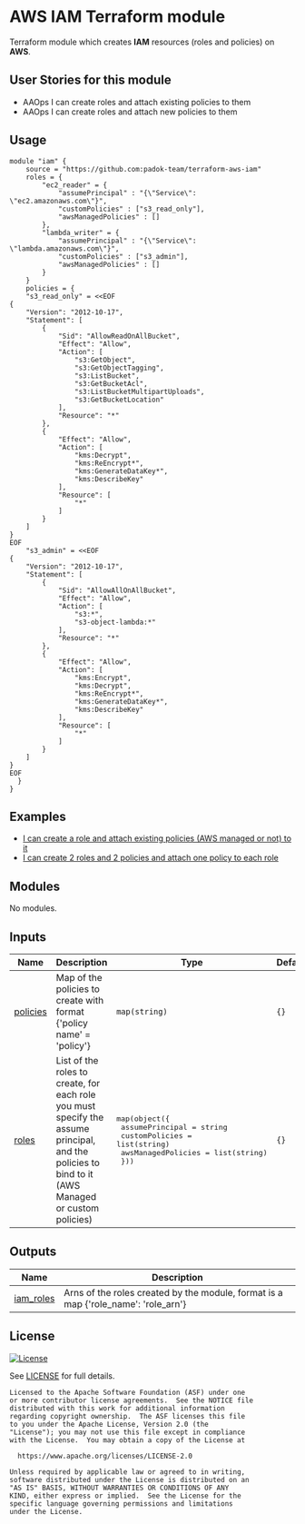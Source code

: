 # AWS IAM Terraform module

Terraform module which creates **IAM** resources (roles and policies) on **AWS**.

## User Stories for this module

- AAOps I can create roles and attach existing policies to them
- AAOps I can create roles and attach new policies to them

## Usage

```hcl
module "iam" {
    source = "https://github.com:padok-team/terraform-aws-iam"
    roles = {
        "ec2_reader" = {
            "assumePrincipal" : "{\"Service\": \"ec2.amazonaws.com\"}",
            "customPolicies" : ["s3_read_only"],
            "awsManagedPolicies" : []
        },
        "lambda_writer" = {
            "assumePrincipal" : "{\"Service\": \"lambda.amazonaws.com\"}",
            "customPolicies" : ["s3_admin"],
            "awsManagedPolicies" : []
        }
    }
    policies = {
    "s3_read_only" = <<EOF
{
    "Version": "2012-10-17",
    "Statement": [
        {
            "Sid": "AllowReadOnAllBucket",
            "Effect": "Allow",
            "Action": [
                "s3:GetObject",
                "s3:GetObjectTagging",
                "s3:ListBucket",
                "s3:GetBucketAcl",
                "s3:ListBucketMultipartUploads",
                "s3:GetBucketLocation"
            ],
            "Resource": "*"
        },
        {
            "Effect": "Allow",
            "Action": [
                "kms:Decrypt",
                "kms:ReEncrypt*",
                "kms:GenerateDataKey*",
                "kms:DescribeKey"
            ],
            "Resource": [
                "*"
            ]
        }
    ]
}
EOF
    "s3_admin" = <<EOF
{
    "Version": "2012-10-17",
    "Statement": [
        {
            "Sid": "AllowAllOnAllBucket",
            "Effect": "Allow",
            "Action": [
                "s3:*",
                "s3-object-lambda:*"
            ],
            "Resource": "*"
        },
        {
            "Effect": "Allow",
            "Action": [
                "kms:Encrypt",
                "kms:Decrypt",
                "kms:ReEncrypt*",
                "kms:GenerateDataKey*",
                "kms:DescribeKey"
            ],
            "Resource": [
                "*"
            ]
        }
    ]
}
EOF
  }
}
```

## Examples

- [I can create a role and attach existing policies (AWS managed or not) to it](examples/1_role_aws_and_existing_policies/main.tf)
- [I can create 2 roles and 2 policies and attach one policy to each role](examples/2_roles_2_bucket_policies/main.tf)

<!-- BEGIN_TF_DOCS -->
## Modules

No modules.

## Inputs

| Name | Description | Type | Default | Required |
|------|-------------|------|---------|:--------:|
| <a name="input_policies"></a> [policies](#input\_policies) | Map of the policies to create with format {'policy name' = 'policy'} | `map(string)` | `{}` | no |
| <a name="input_roles"></a> [roles](#input\_roles) | List of the roles to create, for each role you must specify the assume principal, and the policies to bind to it (AWS Managed or custom policies) | <pre>map(object({<br>    assumePrincipal    = string<br>    customPolicies     = list(string)<br>    awsManagedPolicies = list(string)<br>  }))</pre> | `{}` | no |

## Outputs

| Name | Description |
|------|-------------|
| <a name="output_iam_roles"></a> [iam\_roles](#output\_iam\_roles) | Arns of the roles created by the module, format is a map {'role\_name': 'role\_arn'} |
<!-- END_TF_DOCS -->

## License

[![License](https://img.shields.io/badge/License-Apache%202.0-blue.svg)](https://opensource.org/licenses/Apache-2.0)

See [LICENSE](LICENSE) for full details.

```text
Licensed to the Apache Software Foundation (ASF) under one
or more contributor license agreements.  See the NOTICE file
distributed with this work for additional information
regarding copyright ownership.  The ASF licenses this file
to you under the Apache License, Version 2.0 (the
"License"); you may not use this file except in compliance
with the License.  You may obtain a copy of the License at

  https://www.apache.org/licenses/LICENSE-2.0

Unless required by applicable law or agreed to in writing,
software distributed under the License is distributed on an
"AS IS" BASIS, WITHOUT WARRANTIES OR CONDITIONS OF ANY
KIND, either express or implied.  See the License for the
specific language governing permissions and limitations
under the License.
```
